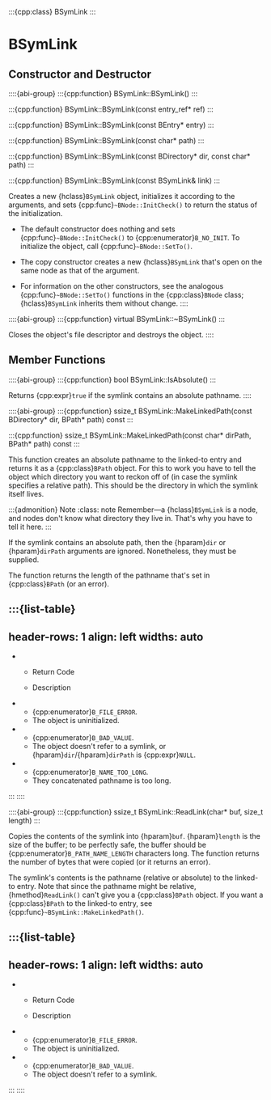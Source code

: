 :::{cpp:class} BSymLink
:::

# BSymLink

## Constructor and Destructor

::::{abi-group}
:::{cpp:function} BSymLink::BSymLink()
:::

:::{cpp:function} BSymLink::BSymLink(const entry_ref* ref)
:::

:::{cpp:function} BSymLink::BSymLink(const BEntry* entry)
:::

:::{cpp:function} BSymLink::BSymLink(const char* path)
:::

:::{cpp:function} BSymLink::BSymLink(const BDirectory* dir, const char* path)
:::

:::{cpp:function} BSymLink::BSymLink(const BSymLink& link)
:::

Creates a new {hclass}`BSymLink` object, initializes it according to the
arguments, and sets {cpp:func}`~BNode::InitCheck()` to return the status of
the initialization.

- The default constructor does nothing and sets
  {cpp:func}`~BNode::InitCheck()` to {cpp:enumerator}`B_NO_INIT`. To
  initialize the object, call {cpp:func}`~BNode::SetTo()`.

- The copy constructor creates a new {hclass}`BSymLink` that's open on the
  same node as that of the argument.

- For information on the other constructors, see the analogous
  {cpp:func}`~BNode::SetTo()` functions in the {cpp:class}`BNode` class;
  {hclass}`BSymLink` inherits them without change.
::::

::::{abi-group}
:::{cpp:function} virtual BSymLink::~BSymLink()
:::

Closes the object's file descriptor and destroys the object.
::::

## Member Functions

::::{abi-group}
:::{cpp:function} bool BSymLink::IsAbsolute()
:::

Returns {cpp:expr}`true` if the symlink contains an absolute pathname.
::::

::::{abi-group}
:::{cpp:function} ssize_t BSymLink::MakeLinkedPath(const BDirectory* dir, BPath* path) const
:::

:::{cpp:function} ssize_t BSymLink::MakeLinkedPath(const char* dirPath, BPath* path) const
:::

This function creates an absolute pathname to the linked-to entry and
returns it as a {cpp:class}`BPath` object. For this to work you have to
tell the object which directory you want to reckon off of (in case the
symlink specifies a relative path). This should be the directory in which
the symlink itself lives.

:::{admonition} Note
:class: note
Remember—a {hclass}`BSymLink` is a node, and nodes don't know what
directory they live in. That's why you have to tell it here.
:::

If the symlink contains an absolute path, then the {hparam}`dir` or
{hparam}`dirPath` arguments are ignored. Nonetheless, they must be
supplied.

The function returns the length of the pathname that's set in
{cpp:class}`BPath` (or an error).

:::{list-table}
---
header-rows: 1
align: left
widths: auto
---
-
	- Return Code

	- Description

-
	- {cpp:enumerator}`B_FILE_ERROR`.
	- The object is uninitialized.
-
	- {cpp:enumerator}`B_BAD_VALUE`.
	- The object doesn't refer to a symlink, or {hparam}`dir`/{hparam}`dirPath`
		is {cpp:expr}`NULL`.
-
	- {cpp:enumerator}`B_NAME_TOO_LONG`.
	- They concatenated pathname is too long.

:::
::::

::::{abi-group}
:::{cpp:function} ssize_t BSymLink::ReadLink(char* buf, size_t length)
:::

Copies the contents of the symlink into {hparam}`buf`. {hparam}`length` is
the size of the buffer; to be perfectly safe, the buffer should be
{cpp:enumerator}`B_PATH_NAME_LENGTH` characters long. The function returns
the number of bytes that were copied (or it returns an error).

The symlink's contents is the pathname (relative or absolute) to the
linked-to entry. Note that since the pathname might be relative,
{hmethod}`ReadLink()` can't give you a {cpp:class}`BPath` object. If you
want a {cpp:class}`BPath` to the linked-to entry, see
{cpp:func}`~BSymLink::MakeLinkedPath()`.

:::{list-table}
---
header-rows: 1
align: left
widths: auto
---
-
	- Return Code

	- Description

-
	- {cpp:enumerator}`B_FILE_ERROR`.
	- The object is uninitialized.
-
	- {cpp:enumerator}`B_BAD_VALUE`.
	- The object doesn't refer to a symlink.

:::
::::

